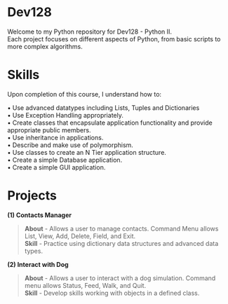 # Dev128
Welcome to my Python repository for Dev128 - Python II.<br/> 
Each project focuses on different aspects of Python, from basic scripts to more complex algorithms.


# Skills
Upon completion of this course, I understand how to:<br/>

• Use advanced datatypes including Lists, Tuples and Dictionaries<br/>
• Use Exception Handling appropriately.<br/>
• Create classes that encapsulate application functionality and provide appropriate public members.<br/>
• Use inheritance in applications.<br/>
• Describe and make use of polymorphism.<br/>
• Use classes to create an N Tier application structure.<br/>
• Create a simple Database application.<br/>
• Create a simple GUI application.


# Projects

**(1) Contacts Manager**
> **About** - Allows a user to manage contacts. Command Menu allows List, View, Add, Delete, Field, and Exit.<br />
> **Skill** - Practice using dictionary data structures and advanced data types.

**(2) Interact with Dog**
> **About** - Allows a user to interact with a dog simulation. Command menu allows Status, Feed, Walk, and Quit.<br />
> **Skill** - Develop skills working with objects in a defined class.
